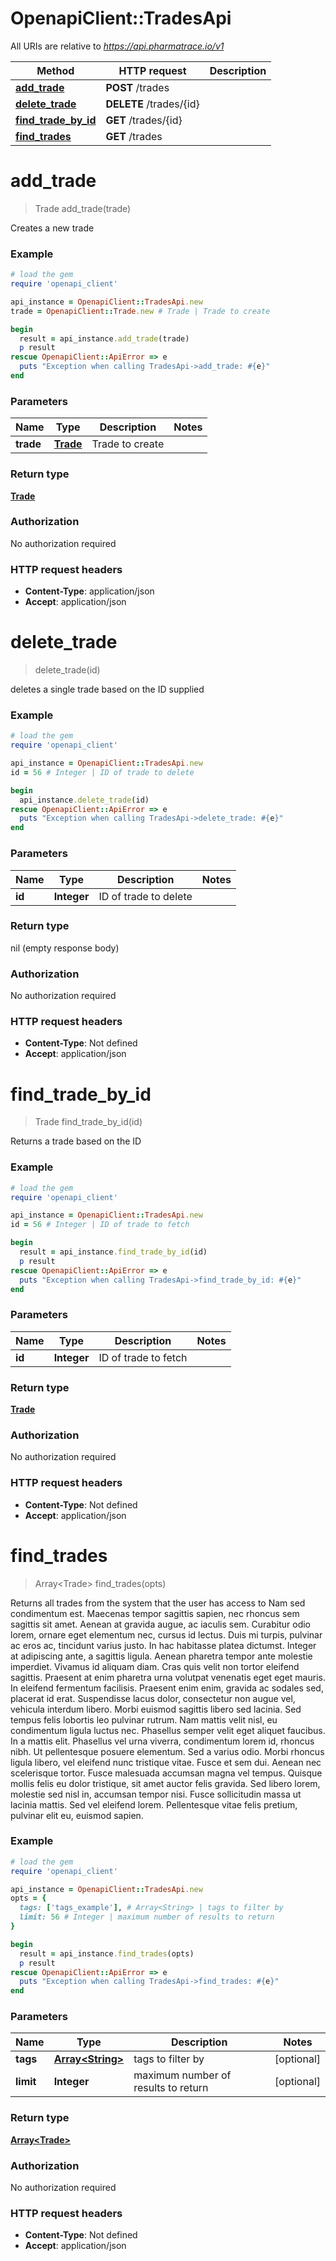 # OpenapiClient::TradesApi

All URIs are relative to *https://api.pharmatrace.io/v1*

Method | HTTP request | Description
------------- | ------------- | -------------
[**add_trade**](TradesApi.md#add_trade) | **POST** /trades | 
[**delete_trade**](TradesApi.md#delete_trade) | **DELETE** /trades/{id} | 
[**find_trade_by_id**](TradesApi.md#find_trade_by_id) | **GET** /trades/{id} | 
[**find_trades**](TradesApi.md#find_trades) | **GET** /trades | 


# **add_trade**
> Trade add_trade(trade)



Creates a new trade

### Example
```ruby
# load the gem
require 'openapi_client'

api_instance = OpenapiClient::TradesApi.new
trade = OpenapiClient::Trade.new # Trade | Trade to create

begin
  result = api_instance.add_trade(trade)
  p result
rescue OpenapiClient::ApiError => e
  puts "Exception when calling TradesApi->add_trade: #{e}"
end
```

### Parameters

Name | Type | Description  | Notes
------------- | ------------- | ------------- | -------------
 **trade** | [**Trade**](Trade.md)| Trade to create | 

### Return type

[**Trade**](Trade.md)

### Authorization

No authorization required

### HTTP request headers

 - **Content-Type**: application/json
 - **Accept**: application/json



# **delete_trade**
> delete_trade(id)



deletes a single trade based on the ID supplied

### Example
```ruby
# load the gem
require 'openapi_client'

api_instance = OpenapiClient::TradesApi.new
id = 56 # Integer | ID of trade to delete

begin
  api_instance.delete_trade(id)
rescue OpenapiClient::ApiError => e
  puts "Exception when calling TradesApi->delete_trade: #{e}"
end
```

### Parameters

Name | Type | Description  | Notes
------------- | ------------- | ------------- | -------------
 **id** | **Integer**| ID of trade to delete | 

### Return type

nil (empty response body)

### Authorization

No authorization required

### HTTP request headers

 - **Content-Type**: Not defined
 - **Accept**: application/json



# **find_trade_by_id**
> Trade find_trade_by_id(id)



Returns a trade based on the ID

### Example
```ruby
# load the gem
require 'openapi_client'

api_instance = OpenapiClient::TradesApi.new
id = 56 # Integer | ID of trade to fetch

begin
  result = api_instance.find_trade_by_id(id)
  p result
rescue OpenapiClient::ApiError => e
  puts "Exception when calling TradesApi->find_trade_by_id: #{e}"
end
```

### Parameters

Name | Type | Description  | Notes
------------- | ------------- | ------------- | -------------
 **id** | **Integer**| ID of trade to fetch | 

### Return type

[**Trade**](Trade.md)

### Authorization

No authorization required

### HTTP request headers

 - **Content-Type**: Not defined
 - **Accept**: application/json



# **find_trades**
> Array&lt;Trade&gt; find_trades(opts)



Returns all trades from the system that the user has access to Nam sed condimentum est. Maecenas tempor sagittis sapien, nec rhoncus sem sagittis sit amet. Aenean at gravida augue, ac iaculis sem. Curabitur odio lorem, ornare eget elementum nec, cursus id lectus. Duis mi turpis, pulvinar ac eros ac, tincidunt varius justo. In hac habitasse platea dictumst. Integer at adipiscing ante, a sagittis ligula. Aenean pharetra tempor ante molestie imperdiet. Vivamus id aliquam diam. Cras quis velit non tortor eleifend sagittis. Praesent at enim pharetra urna volutpat venenatis eget eget mauris. In eleifend fermentum facilisis. Praesent enim enim, gravida ac sodales sed, placerat id erat. Suspendisse lacus dolor, consectetur non augue vel, vehicula interdum libero. Morbi euismod sagittis libero sed lacinia.  Sed tempus felis lobortis leo pulvinar rutrum. Nam mattis velit nisl, eu condimentum ligula luctus nec. Phasellus semper velit eget aliquet faucibus. In a mattis elit. Phasellus vel urna viverra, condimentum lorem id, rhoncus nibh. Ut pellentesque posuere elementum. Sed a varius odio. Morbi rhoncus ligula libero, vel eleifend nunc tristique vitae. Fusce et sem dui. Aenean nec scelerisque tortor. Fusce malesuada accumsan magna vel tempus. Quisque mollis felis eu dolor tristique, sit amet auctor felis gravida. Sed libero lorem, molestie sed nisl in, accumsan tempor nisi. Fusce sollicitudin massa ut lacinia mattis. Sed vel eleifend lorem. Pellentesque vitae felis pretium, pulvinar elit eu, euismod sapien. 

### Example
```ruby
# load the gem
require 'openapi_client'

api_instance = OpenapiClient::TradesApi.new
opts = {
  tags: ['tags_example'], # Array<String> | tags to filter by
  limit: 56 # Integer | maximum number of results to return
}

begin
  result = api_instance.find_trades(opts)
  p result
rescue OpenapiClient::ApiError => e
  puts "Exception when calling TradesApi->find_trades: #{e}"
end
```

### Parameters

Name | Type | Description  | Notes
------------- | ------------- | ------------- | -------------
 **tags** | [**Array&lt;String&gt;**](String.md)| tags to filter by | [optional] 
 **limit** | **Integer**| maximum number of results to return | [optional] 

### Return type

[**Array&lt;Trade&gt;**](Trade.md)

### Authorization

No authorization required

### HTTP request headers

 - **Content-Type**: Not defined
 - **Accept**: application/json



